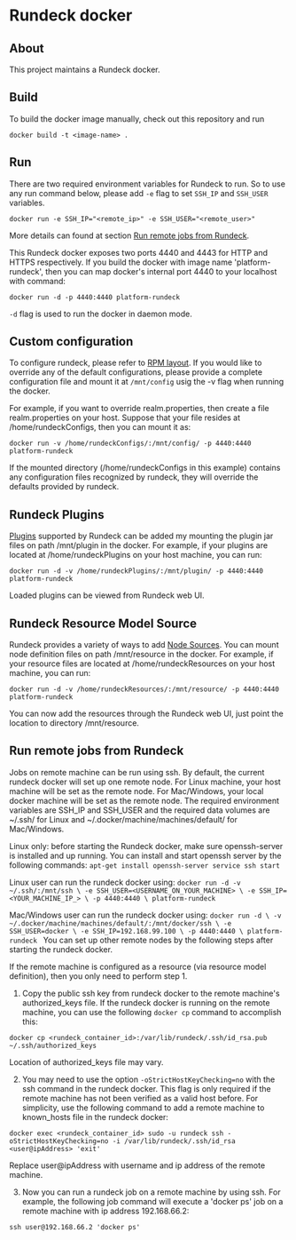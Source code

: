 # Rundeck docker

## About
This project maintains a Rundeck docker.

## Build
To build the docker image manually, check out this repository and run

`docker build -t <image-name> .`

## Run
There are two required environment variables for Rundeck to run. So to use any
run command below, please add `-e` flag to set `SSH_IP` and `SSH_USER` variables.

`docker run -e SSH_IP="<remote_ip>" -e SSH_USER="<remote_user>"`

More details can found at section [Run remote jobs from Rundeck](#run-remote-jobs-from-rundeck).  
 
This Rundeck docker exposes two ports 4440 and 4443 for HTTP and HTTPS respectively.
If you build the docker with image name 'platform-rundeck', then you can map
docker's internal port 4440 to your localhost with command:

`docker run -d -p 4440:4440 platform-rundeck`

`-d` flag is used to run the docker in daemon mode.

## Custom configuration
To configure rundeck, please refer to [RPM layout](http://rundeck.org/docs/administration/configuration-file-reference.html#rpm-layout).
If you would like to override any of the default configurations, please provide
a complete configuration file and mount it at `/mnt/config` usig the -v flag when
running the docker.

For example, if you want to override realm.properties, then create a file
realm.properties on your host. Suppose that your file resides at
/home/rundeckConfigs, then you can mount it as:

`docker run -v /home/rundeckConfigs/:/mnt/config/ -p 4440:4440 platform-rundeck`

If the mounted directory (/home/rundeckConfigs in this example) contains any
configuration files recognized by rundeck, they will override the defaults provided
by rundeck.

## Rundeck Plugins
[Plugins](http://rundeck.org/plugins/) supported by Rundeck can be added my mounting
the plugin jar files on path /mnt/plugin in the docker. For example, if
your plugins are located at /home/rundeckPlugins on your host machine, you can run:

`docker run -d -v /home/rundeckPlugins/:/mnt/plugin/ -p 4440:4440 platform-rundeck`

Loaded plugins can be viewed from Rundeck web UI.

## Rundeck Resource Model Source
Rundeck provides a variety of ways to add [Node Sources](http://rundeck.org/docs/administration/managing-node-sources.html).
You can mount node definition files on path /mnt/resource in the docker. For example,
if your resource files are located at /home/rundeckResources on your host machine,
you can run:

`docker run -d -v /home/rundeckResources/:/mnt/resource/ -p 4440:4440 platform-rundeck`

You can now add the resources through the Rundeck web UI, just point the location
to directory /mnt/resource.

## Run remote jobs from Rundeck
Jobs on remote machine can be run using ssh. By default, the current rundeck docker 
will set up one remote node. For Linux machine, your host machine will be set as the 
remote node. For Mac/Windows, your local docker machine will be set as the remote node. 
The required environment variables are SSH_IP and SSH_USER and the required data volumes
are ~/.ssh/ for Linux and ~/.docker/machine/machines/default/ for Mac/Windows.

Linux only: before starting the Rundeck docker, make sure openssh-server is installed and up running.
You can install and start openssh server by the following commands:
`
apt-get install openssh-server
service ssh start
` 

Linux user can run the rundeck docker using:
`docker run -d -v ~/.ssh/:/mnt/ssh \
  -e SSH_USER=<USERNAME_ON_YOUR_MACHINE> \
  -e SSH_IP=<YOUR_MACHINE_IP_> \
  -p 4440:4440 \
  platform-rundeck
`

Mac/Windows user can run the rundeck docker using:
`docker run -d \
  -v ~/.docker/machine/machines/default/:/mnt/docker/ssh \
  -e SSH_USER=docker \
  -e SSH_IP=192.168.99.100 \
  -p 4440:4440 \
  platform-rundeck
`
You can set up other remote nodes by the following steps after starting the rundeck docker.

If the remote machine is configured as a resource (via resource
  model definition), then you only need to perform step 1.

1. Copy the public ssh key from rundeck docker to the remote machine's authorized_keys
file. If the rundeck docker is running on the remote machine, you can use the following
`docker cp` command to accomplish this:

`docker cp <rundeck_container_id>:/var/lib/rundeck/.ssh/id_rsa.pub ~/.ssh/authorized_keys`

Location of authorized_keys file may vary.

2. You may need to use the option `-oStrictHostKeyChecking=no` with the ssh command
in the rundeck docker. This flag is only required if the remote machine has not been
verified as a valid host before. For simplicity, use the following command to add
a remote machine to known_hosts file in the rundeck docker:

`docker exec <rundeck_container_id> sudo -u rundeck ssh -oStrictHostKeyChecking=no -i /var/lib/rundeck/.ssh/id_rsa <user@ipAddress> 'exit'`

Replace user@ipAddress with username and ip address of the remote machine.

3. Now you can run a rundeck job on a remote machine by using ssh. For example, the
following job command will execute a 'docker ps' job on a remote machine with ip
address 192.168.66.2:

`ssh user@192.168.66.2 'docker ps'`
